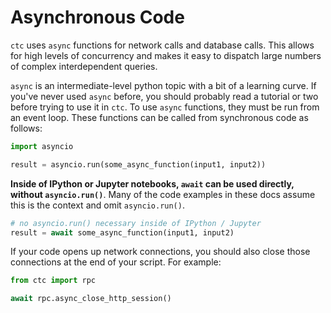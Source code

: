 
# Asynchronous Code

`ctc` uses `async` functions for network calls and database calls. This allows for high levels of concurrency and makes it easy to dispatch large numbers of complex interdependent queries.

`async` is an intermediate-level python topic with a bit of a learning curve. If you've never used `async` before, you should probably read a tutorial or two before trying to use it in `ctc`. To use `async` functions, they must be run from an event loop. These functions can be called from synchronous code as follows:

```python
import asyncio

result = asyncio.run(some_async_function(input1, input2))
```

__Inside of IPython or Jupyter notebooks, `await` can be used directly, without `asyncio.run()`__. Many of the code examples in these docs assume this is the context and omit `asyncio.run()`.


```python
# no asyncio.run() necessary inside of IPython / Jupyter
result = await some_async_function(input1, input2)
```

If your code opens up network connections, you should also close those connections at the end of your script. For example:

```python
from ctc import rpc

await rpc.async_close_http_session()
```
